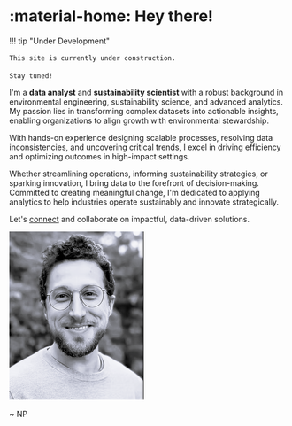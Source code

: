 # :material-home: Hey there!

!!! tip "Under Development"

    This site is currently under construction.

    Stay tuned!

I'm a **data analyst** and **sustainability scientist** with a robust background in
environmental engineering, sustainability science, and advanced analytics.
My passion lies in transforming complex datasets into actionable insights,
enabling organizations to align growth with environmental stewardship.

With hands-on experience designing scalable processes, resolving data
inconsistencies, and uncovering critical trends, I excel in driving efficiency
and optimizing outcomes in high-impact settings.

​Whether streamlining operations, informing sustainability strategies, or
sparking innovation, I bring data to the forefront of decision-making.
Committed to creating meaningful change, I'm dedicated to applying analytics
to help industries operate sustainably and innovate strategically.

Let's [connect](https://www.linkedin.com/in/noah-portman/) and collaborate on impactful, data-driven solutions.

![profile](assets/images/profile.png)

~ NP
